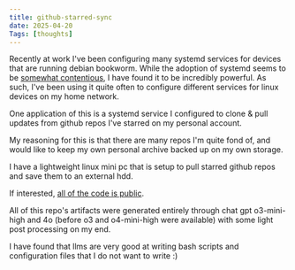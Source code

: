 ```yaml
---
title: github-starred-sync
date: 2025-04-20
Tags: [thoughts]
---
```


Recently at work I've been configuring many systemd services for devices that are running
debian bookworm. While the adoption of systemd seems to be [somewhat contentious](https://www.reddit.com/r/linuxquestions/comments/12sz3da/why_is_systemd_controversial/?rdt=35888),
I have found it to be incredibly powerful. As such, I've been using it quite often to configure different services for linux devices on my home network.

One application of this is a systemd service I configured to clone & pull updates from github repos I've starred on my personal account.

My reasoning for this is that there are many repos I'm quite fond of, and would like to keep my own personal archive backed up on my own storage.

I have a lightweight linux mini pc that is setup to pull starred github repos and save them to an external hdd.

If interested, [all of the code is public](https://github.com/jamesGadoury/github-starred-sync).

All of this repo's artifacts were generated entirely through chat gpt o3-mini-high and 4o (before o3 and o4-mini-high were available) with some light post processing on my end.

I have found that llms are very good at writing bash scripts and configuration files that I do not want to write :)
